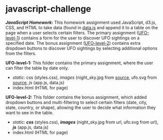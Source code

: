# javascript-challenge
***JavaScript Homework:*** This homework assignment used JavaScript, d3.js, CSS, and HTML to take data (found in [data.js](UFO-level-1/static/js) and append it to a table on the page when a user selects certain filters. The primary assignment ([UFO-level-1](UFO-level-1)) contains a form for the user to discover UFO sightings on a specified date. The bonus assignment ([UFO-level-2](UFO-level-2)) contains extra dropdown buttons to discover UFO sightings by selecting additional options from the filters.

**UFO-level-1:** This folder contains the primary assignment, where the user can filter the table by date only.
- *static:* css (styles.css), *images* (night_sky.jpg from [source](https://unsplash.com/photos/73osnYZ133o), ufo.svg from [source](https://www.flaticon.com/authors/good-ware), *js* (app.js, data.js)
- index.html (HTML for page)

**UFO-level-2:** This folder contains the bonus assignment, which added dropdown buttons and multi-filtering to select certain filters (date, city, state, country, or shape), allowing the user to decide what information they want to see in the table.
- *static:* ***css*** (styles.css), ***images*** (night_sky.jpg from url, ufo.svg from url), ***js*** (app.js, data.js)
- index.html (HTML for page)
